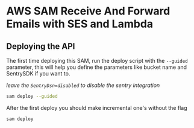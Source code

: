 # AWS SAM Receive And Forward Emails with SES and Lambda

## Deploying the API
The first time deploying this SAM, run the deploy script with the `--guided` parameter,
this will help you define the parameters like bucket name and SentrySDK if you want to.

*leave the `SentryDsn=disabled` to disable the sentry integration*

```bash
sam deploy --guided
```

After the first deploy you should make incremental one's without the flag

```bash
sam deploy
```
